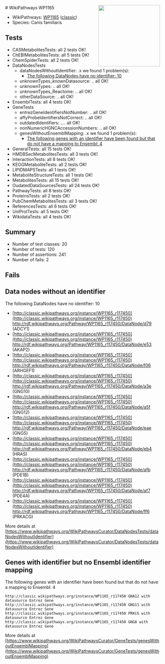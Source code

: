 <img style="float: right; width: 200px" src="https://upload.wikimedia.org/wikipedia/commons/thumb/8/83/Wplogo_with_text_500.png/640px-Wplogo_with_text_500.png" />
# WikiPathways WP1165

* WikiPathways: [WP1165](https://wikipathways.org/pathways/WP1165) ([classic](https://classic.wikipathways.org/instance/WP1165))
* Species: Canis familiaris
## Tests
* CASMetabolitesTests: all 2 tests OK!
* ChEBIMetabolitesTests: all 5 tests OK!
* ChemSpiderTests: all 2 tests OK!
* DataNodesTests
    * dataNodesWithoutIdentifier: .x we found 1 problem(s):
        * [The following DataNodes have no identifier: 10](#8792c490)
    * unknownTypes_knownDatasource: .. all OK!
    * unknownTypes: .. all OK!
    * unknownTypes_Reactome: .. all OK!
    * otherDataSource: .. all OK!
* EnsemblTests: all 4 tests OK!
* GeneTests
    * entrezGeneIdentifiersNotNumber: .. all OK!
    * affyProbeIdentifiersNotCorrect: .. all OK!
    * outdatedIdentifiers: .... all OK!
    * nonNumericHGNCAccessionNumbers: .. all OK!
    * genesWithoutEnsemblMapping: .x we found 1 problem(s):
        * [The following genes with an identifier have been found but that do not have a mapping to Ensembl: 4](#40286d86)
* GeneralTests: all 15 tests OK!
* HMDBSecMetabolitesTests: all 3 tests OK!
* InteractionTests: all 8 tests OK!
* KEGGMetaboliteTests: all 2 tests OK!
* LIPIDMAPSTests: all 1 tests OK!
* MetaboliteStructureTests: all 1 tests OK!
* MetabolitesTests: all 15 tests OK!
* OudatedDataSourcesTests: all 24 tests OK!
* PathwayTests: all 8 tests OK!
* ProteinsTests: all 2 tests OK!
* PubChemMetabolitesTests: all 3 tests OK!
* ReferencesTests: all 6 tests OK!
* UniProtTests: all 5 tests OK!
* WikidataTests: all 4 tests OK!


## Summary

* Number of test classes: 20
* Number of tests: 120
* Number of assertions: 241
* Number of fails: 2

## Fails

<a name="8792c490" />

## Data nodes without an identifier

The following DataNodes have no identifier: 10

* [http://classic.wikipathways.org/instance/WP1165_r117450](http://classic.wikipathways.org/instance/WP1165_r117450) http://rdf.wikipathways.org/Pathway/WP1165_r117450/DataNode/d79 (ADCY1)
* [http://classic.wikipathways.org/instance/WP1165_r117450](http://classic.wikipathways.org/instance/WP1165_r117450) http://rdf.wikipathways.org/Pathway/WP1165_r117450/DataNode/e53 (AKAP2)
* [http://classic.wikipathways.org/instance/WP1165_r117450](http://classic.wikipathways.org/instance/WP1165_r117450) http://rdf.wikipathways.org/Pathway/WP1165_r117450/DataNode/f06 (ARHGEF1)
* [http://classic.wikipathways.org/instance/WP1165_r117450](http://classic.wikipathways.org/instance/WP1165_r117450) http://rdf.wikipathways.org/Pathway/WP1165_r117450/DataNode/a3e (GNG10)
* [http://classic.wikipathways.org/instance/WP1165_r117450](http://classic.wikipathways.org/instance/WP1165_r117450) http://rdf.wikipathways.org/Pathway/WP1165_r117450/DataNode/a5f (GNG12)
* [http://classic.wikipathways.org/instance/WP1165_r117450](http://classic.wikipathways.org/instance/WP1165_r117450) http://rdf.wikipathways.org/Pathway/WP1165_r117450/DataNode/eae (GNG5)
* [http://classic.wikipathways.org/instance/WP1165_r117450](http://classic.wikipathways.org/instance/WP1165_r117450) http://rdf.wikipathways.org/Pathway/WP1165_r117450/DataNode/eb4 (HRAS)
* [http://classic.wikipathways.org/instance/WP1165_r117450](http://classic.wikipathways.org/instance/WP1165_r117450) http://rdf.wikipathways.org/Pathway/WP1165_r117450/DataNode/afb (PDE1B)
* [http://classic.wikipathways.org/instance/WP1165_r117450](http://classic.wikipathways.org/instance/WP1165_r117450) http://rdf.wikipathways.org/Pathway/WP1165_r117450/DataNode/af7 (PDE4A)
* [http://classic.wikipathways.org/instance/WP1165_r117450](http://classic.wikipathways.org/instance/WP1165_r117450) http://rdf.wikipathways.org/Pathway/WP1165_r117450/DataNode/ff6 (PRKACG)


More details at [https://www.wikipathways.org/WikiPathwaysCurator/DataNodesTests/dataNodesWithoutIdentifier](https://www.wikipathways.org/WikiPathwaysCurator/DataNodesTests/dataNodesWithoutIdentifier)

<a name="40286d86" />

## Genes with identifier but no Ensembl identifier mapping

The following genes with an identifier have been found but that do not have a mapping to Ensembl: 4
```
http://classic.wikipathways.org/instance/WP1165_r117450 GNA12 with datasource Entrez Gene
http://classic.wikipathways.org/instance/WP1165_r117450 GNG11 with datasource Entrez Gene
http://classic.wikipathways.org/instance/WP1165_r117450 PRKCG with datasource Entrez Gene
http://classic.wikipathways.org/instance/WP1165_r117450 GNG8 with datasource Entrez Gene
```

More details at [https://www.wikipathways.org/WikiPathwaysCurator/GeneTests/genesWithoutEnsemblMapping](https://www.wikipathways.org/WikiPathwaysCurator/GeneTests/genesWithoutEnsemblMapping)

